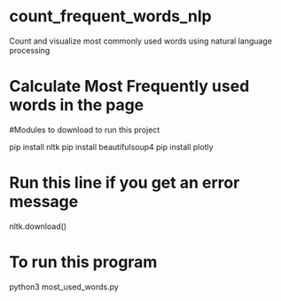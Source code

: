 # count_frequent_words_nlp
Count and visualize most commonly used words using natural language processing 

# Calculate Most Frequently used words in the page 
#Modules to download to run this project 

pip install nltk
pip install beautifulsoup4
pip install plotly
 
# Run this line if you get an error message 
nltk.download()

# To run this program 
python3 most_used_words.py




